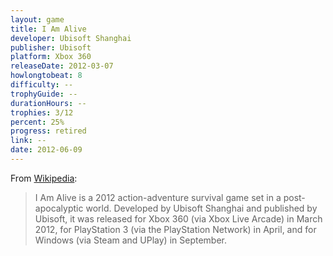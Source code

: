 ```yaml
---
layout: game
title: I Am Alive
developer: Ubisoft Shanghai
publisher: Ubisoft
platform: Xbox 360
releaseDate: 2012-03-07
howlongtobeat: 8
difficulty: --
trophyGuide: --
durationHours: --
trophies: 3/12
percent: 25%
progress: retired
link: --
date: 2012-06-09
---
```


From [Wikipedia](https://en.wikipedia.org/wiki/I_Am_Alive):

> I Am Alive is a 2012 action-adventure survival game set in a post-apocalyptic world. Developed by Ubisoft Shanghai and published by Ubisoft, it was released for Xbox 360 (via Xbox Live Arcade) in March 2012, for PlayStation 3 (via the PlayStation Network) in April, and for Windows (via Steam and UPlay) in September.
